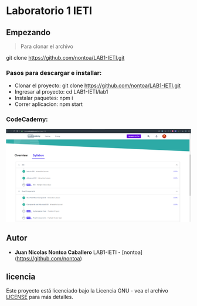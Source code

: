 # Laboratorio 1 IETI

## Empezando

>Para clonar el archivo 

git clone https://github.com/nontoa/LAB1-IETI.git
>

### Pasos para descargar e installar:

* Clonar el proyecto: git clone https://github.com/nontoa/LAB1-IETI.git
* Ingresar al proyecto: cd LAB1-IETI/lab1
* Instalar paquetes: npm i
* Correr aplicacion: npm start

### CodeCademy: 

![Screenshot](Image.PNG)

## Autor

* **Juan Nicolas Nontoa Caballero**  LAB1-IETI - [nontoa] (https://github.com/nontoa)

## licencia

Este proyecto está licenciado bajo la Licencia GNU - vea el archivo [LICENSE](LICENSE) para más detalles.
